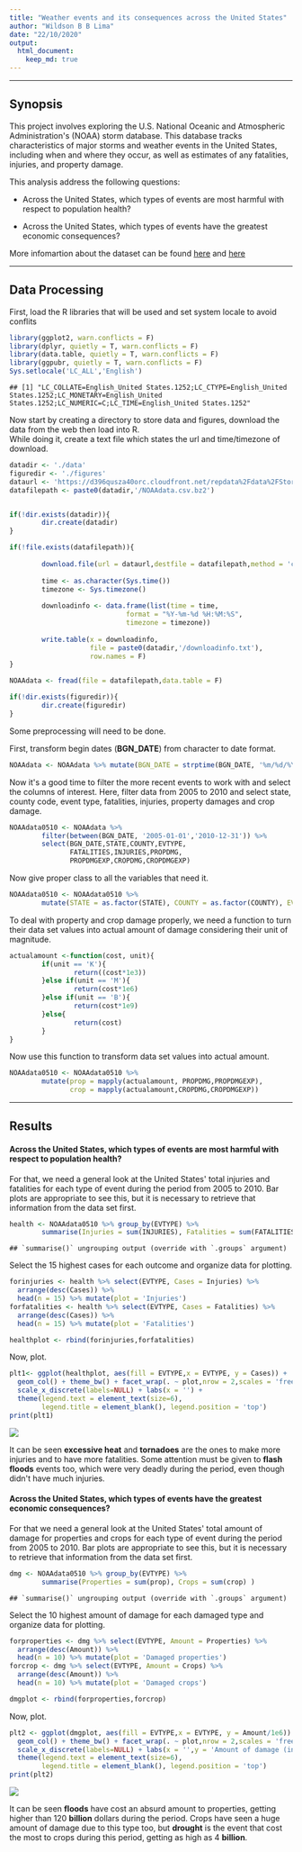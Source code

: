 ```yaml
---
title: "Weather events and its consequences across the United States"
author: "Wildson B B Lima"
date: "22/10/2020"
output: 
  html_document:
    keep_md: true
---
```




-------  

## Synopsis

This project involves exploring the U.S. National Oceanic and Atmospheric Administration's (NOAA) storm database. This database tracks characteristics of major storms and weather events in the United States, including when and where they occur, as well as estimates of any fatalities, injuries, and property damage.  

This analysis address the following questions:  

* Across the United States, which types of events are most harmful with respect to population health?  

* Across the United States, which types of events have the greatest economic consequences?  

More infomartion about the dataset can be found [here](https://d396qusza40orc.cloudfront.net/repdata%2Fpeer2_doc%2Fpd01016005curr.pdf) and [here](https://d396qusza40orc.cloudfront.net/repdata%2Fpeer2_doc%2FNCDC%20Storm%20Events-FAQ%20Page.pdf)

-------  

## Data Processing  
First, load the R libraries that will be used and set system locale to avoid conflits  


```r
library(ggplot2, warn.conflicts = F)
library(dplyr, quietly = T, warn.conflicts = F)
library(data.table, quietly = T, warn.conflicts = F)
library(ggpubr, quietly = T, warn.conflicts = F)
Sys.setlocale('LC_ALL','English')  
```

```
## [1] "LC_COLLATE=English_United States.1252;LC_CTYPE=English_United States.1252;LC_MONETARY=English_United States.1252;LC_NUMERIC=C;LC_TIME=English_United States.1252"
```

Now start by creating a directory to store data and figures, download the data from the web then load into R.  
While doing it, create a text file which states the url and time/timezone of download.  


```r
datadir <- './data'
figuredir <- './figures'
dataurl <- 'https://d396qusza40orc.cloudfront.net/repdata%2Fdata%2FStormData.csv.bz2'
datafilepath <- paste0(datadir,'/NOAAdata.csv.bz2')


if(!dir.exists(datadir)){
        dir.create(datadir)
}

if(!file.exists(datafilepath)){
        
        download.file(url = dataurl,destfile = datafilepath,method = 'curl')
        
        time <- as.character(Sys.time())
        timezone <- Sys.timezone()
        
        downloadinfo <- data.frame(list(time = time, 
                             format = "%Y-%m-%d %H:%M:%S",
                             timezone = timezone))
        
        write.table(x = downloadinfo,
                    file = paste0(datadir,'/downloadinfo.txt'),
                    row.names = F)
}

NOAAdata <- fread(file = datafilepath,data.table = F)

if(!dir.exists(figuredir)){
        dir.create(figuredir)
}
```

Some preprocessing will need to be done.

First, transform begin dates (**BGN_DATE**) from character to date format.


```r
NOAAdata <- NOAAdata %>% mutate(BGN_DATE = strptime(BGN_DATE, '%m/%d/%Y %H:%M:%S'))
```

Now it's a good time to filter the more recent events to work with and select the columns of interest. Here, filter data from 2005 to 2010 and select state, county code, event type, fatalities, injuries, property damages and crop damage. 


```r
NOAAdata0510 <- NOAAdata %>% 
        filter(between(BGN_DATE, '2005-01-01','2010-12-31')) %>% 
        select(BGN_DATE,STATE,COUNTY,EVTYPE,
               FATALITIES,INJURIES,PROPDMG,
               PROPDMGEXP,CROPDMG,CROPDMGEXP)
```

Now give proper class to all the variables that need it.  


```r
NOAAdata0510 <- NOAAdata0510 %>%
        mutate(STATE = as.factor(STATE), COUNTY = as.factor(COUNTY), EVTYPE = as.factor(EVTYPE))
```

To deal with property and crop damage properly, we need a function to turn their data set values into actual amount of damage considering their unit of magnitude.


```r
actualamount <-function(cost, unit){
        if(unit == 'K'){
                return((cost*1e3))
        }else if(unit == 'M'){
                return(cost*1e6)
        }else if(unit == 'B'){
                return(cost*1e9)
        }else{
                return(cost)
        }
}
```

Now use this function to transform data set values into actual amount.  


```r
NOAAdata0510 <- NOAAdata0510 %>% 
        mutate(prop = mapply(actualamount, PROPDMG,PROPDMGEXP),
               crop = mapply(actualamount,CROPDMG,CROPDMGEXP))
```

---  

## Results

#### Across the United States, which types of events are most harmful with respect to population health?  

For that, we need a general look at the United States' total injuries and fatalities for each type of event during the period from 2005 to 2010. Bar plots are appropriate to see this, but it is necessary to retrieve that information from the data set first.  


```r
health <- NOAAdata0510 %>% group_by(EVTYPE) %>%
        summarise(Injuries = sum(INJURIES), Fatalities = sum(FATALITIES) )
```

```
## `summarise()` ungrouping output (override with `.groups` argument)
```

Select the 15 highest cases for each outcome and organize data for plotting.


```r
forinjuries <- health %>% select(EVTYPE, Cases = Injuries) %>%
  arrange(desc(Cases)) %>% 
  head(n = 15) %>% mutate(plot = 'Injuries')
forfatalities <- health %>% select(EVTYPE, Cases = Fatalities) %>%
  arrange(desc(Cases)) %>% 
  head(n = 15) %>% mutate(plot = 'Fatalities')

healthplot <- rbind(forinjuries,forfatalities)
```

Now, plot.  


```r
plt1<- ggplot(healthplot, aes(fill = EVTYPE,x = EVTYPE, y = Cases)) +
  geom_col() + theme_bw() + facet_wrap(. ~ plot,nrow = 2,scales = 'free_y') +
  scale_x_discrete(labels=NULL) + labs(x = '') +
  theme(legend.text = element_text(size=6),
        legend.title = element_blank(), legend.position = 'top')
print(plt1)
```

![](NOAAanalysis_files/figure-html/unnamed-chunk-10-1.png)<!-- -->

It can be seen **excessive heat** and **tornadoes** are the ones to make more injuries and to have more fatalities. Some attention must be given to **flash floods** events too, which were very deadly during the period, even though didn't have much injuries.  

#### Across the United States, which types of events have the greatest economic consequences?  

For that we need a general look at the United States' total amount of damage for properties and crops for each type of event during the period from 2005 to 2010. Bar plots are appropriate to see this, but it is necessary to retrieve that information from the data set first.  


```r
dmg <- NOAAdata0510 %>% group_by(EVTYPE) %>%
        summarise(Properties = sum(prop), Crops = sum(crop) )
```

```
## `summarise()` ungrouping output (override with `.groups` argument)
```

Select the 10 highest amount of damage for each damaged type and organize data for plotting.  


```r
forproperties <- dmg %>% select(EVTYPE, Amount = Properties) %>%
  arrange(desc(Amount)) %>% 
  head(n = 10) %>% mutate(plot = 'Damaged properties')
forcrop <- dmg %>% select(EVTYPE, Amount = Crops) %>%
  arrange(desc(Amount)) %>% 
  head(n = 10) %>% mutate(plot = 'Damaged crops')

dmgplot <- rbind(forproperties,forcrop)
```

Now, plot.


```r
plt2 <- ggplot(dmgplot, aes(fill = EVTYPE,x = EVTYPE, y = Amount/1e6)) +
  geom_col() + theme_bw() + facet_wrap(. ~ plot,nrow = 2,scales = 'free_y') +
  scale_x_discrete(labels=NULL) + labs(x = '',y = 'Amount of damage (in millions of $)') +
  theme(legend.text = element_text(size=6),
        legend.title = element_blank(), legend.position = 'top')
print(plt2)
```

![](NOAAanalysis_files/figure-html/unnamed-chunk-13-1.png)<!-- -->

It can be seen **floods** have cost an absurd amount to properties, getting higher than 120 **billion** dollars during the period. Crops have seen a huge amount of damage due to this type too, but **drought** is the event that cost the most to crops during this period, getting as high as 4 **billion**. 




